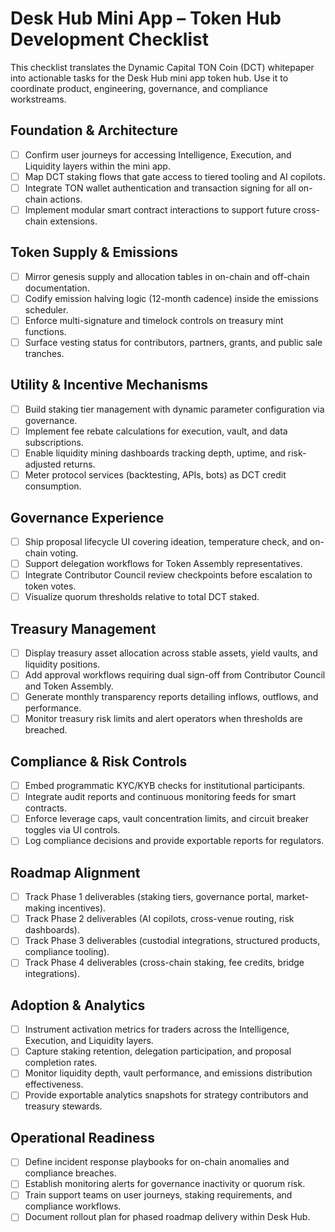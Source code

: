# Desk Hub Mini App – Token Hub Development Checklist

This checklist translates the Dynamic Capital TON Coin (DCT) whitepaper into actionable tasks for the Desk Hub mini app token hub.
Use it to coordinate product, engineering, governance, and compliance workstreams.

## Foundation & Architecture

- [ ] Confirm user journeys for accessing Intelligence, Execution, and Liquidity layers within the mini app.
- [ ] Map DCT staking flows that gate access to tiered tooling and AI copilots.
- [ ] Integrate TON wallet authentication and transaction signing for all on-chain actions.
- [ ] Implement modular smart contract interactions to support future cross-chain extensions.

## Token Supply & Emissions

- [ ] Mirror genesis supply and allocation tables in on-chain and off-chain documentation.
- [ ] Codify emission halving logic (12-month cadence) inside the emissions scheduler.
- [ ] Enforce multi-signature and timelock controls on treasury mint functions.
- [ ] Surface vesting status for contributors, partners, grants, and public sale tranches.

## Utility & Incentive Mechanisms

- [ ] Build staking tier management with dynamic parameter configuration via governance.
- [ ] Implement fee rebate calculations for execution, vault, and data subscriptions.
- [ ] Enable liquidity mining dashboards tracking depth, uptime, and risk-adjusted returns.
- [ ] Meter protocol services (backtesting, APIs, bots) as DCT credit consumption.

## Governance Experience

- [ ] Ship proposal lifecycle UI covering ideation, temperature check, and on-chain voting.
- [ ] Support delegation workflows for Token Assembly representatives.
- [ ] Integrate Contributor Council review checkpoints before escalation to token votes.
- [ ] Visualize quorum thresholds relative to total DCT staked.

## Treasury Management

- [ ] Display treasury asset allocation across stable assets, yield vaults, and liquidity positions.
- [ ] Add approval workflows requiring dual sign-off from Contributor Council and Token Assembly.
- [ ] Generate monthly transparency reports detailing inflows, outflows, and performance.
- [ ] Monitor treasury risk limits and alert operators when thresholds are breached.

## Compliance & Risk Controls

- [ ] Embed programmatic KYC/KYB checks for institutional participants.
- [ ] Integrate audit reports and continuous monitoring feeds for smart contracts.
- [ ] Enforce leverage caps, vault concentration limits, and circuit breaker toggles via UI controls.
- [ ] Log compliance decisions and provide exportable reports for regulators.

## Roadmap Alignment

- [ ] Track Phase 1 deliverables (staking tiers, governance portal, market-making incentives).
- [ ] Track Phase 2 deliverables (AI copilots, cross-venue routing, risk dashboards).
- [ ] Track Phase 3 deliverables (custodial integrations, structured products, compliance tooling).
- [ ] Track Phase 4 deliverables (cross-chain staking, fee credits, bridge integrations).

## Adoption & Analytics

- [ ] Instrument activation metrics for traders across the Intelligence, Execution, and Liquidity layers.
- [ ] Capture staking retention, delegation participation, and proposal completion rates.
- [ ] Monitor liquidity depth, vault performance, and emissions distribution effectiveness.
- [ ] Provide exportable analytics snapshots for strategy contributors and treasury stewards.

## Operational Readiness

- [ ] Define incident response playbooks for on-chain anomalies and compliance breaches.
- [ ] Establish monitoring alerts for governance inactivity or quorum risk.
- [ ] Train support teams on user journeys, staking requirements, and compliance workflows.
- [ ] Document rollout plan for phased roadmap delivery within Desk Hub.
